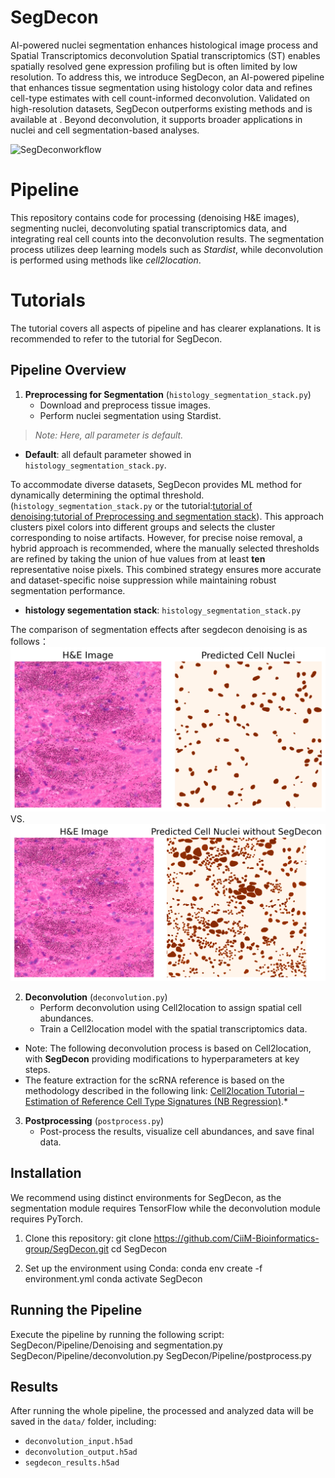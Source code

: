 # SegDecon
AI-powered nuclei segmentation enhances histological image process and Spatial Transcriptomics deconvolution
Spatial transcriptomics (ST) enables spatially resolved gene expression profiling but is often limited by low resolution. To address this, we introduce SegDecon, an AI-powered pipeline that enhances tissue segmentation using histology color data and refines cell-type estimates with cell count-informed deconvolution. Validated on high-resolution datasets, SegDecon outperforms existing methods and is available at . Beyond deconvolution, it supports broader applications in nuclei and cell segmentation-based analyses.

![SegDeconworkflow](images/SegDecon_WorkFlow.jpeg)

# Pipeline

This repository contains code for processing (denoising H&E images), segmenting nuclei, deconvoluting spatial transcriptomics data, and integrating real cell counts into the deconvolution results. The segmentation process utilizes deep learning models such as *Stardist*, while deconvolution is performed using methods like *cell2location*.

# Tutorials
The tutorial covers all aspects of pipeline and has clearer explanations. It is recommended to refer to the tutorial for SegDecon.

## Pipeline Overview

1. **Preprocessing for Segmentation** (`histology_segmentation_stack.py`)
   - Download and preprocess tissue images.
   - Perform nuclei segmentation using Stardist.
> *Note: Here, all parameter is default.*

- **Default**:
all default parameter showed in `histology_segmentation_stack.py`.


To accommodate diverse datasets, SegDecon provides ML method for dynamically determining the optimal threshold.(`histology_segmentation_stack.py` or the tutorial:[tutorial of denoising](tutorial/Denoise_stepBystep.ipynb);[tutorial of Preprocessing and segmentation stack](tutorial/PreprocessingAndSegmenation.ipynb)). This approach clusters pixel colors into different groups and selects the cluster corresponding to noise artifacts. However, for precise noise removal, a hybrid approach is recommended, where the manually selected thresholds are refined by taking the union of hue values from at least **ten** representative noise pixels. This combined strategy ensures more accurate and dataset-specific noise suppression while maintaining robust segmentation performance.

- **histology segementation stack**: `histology_segmentation_stack.py`

The comparison of segmentation effects after segdecon denoising is as follows：  
![Segmentationeffect](images/predict.png)  VS.
![Segmentationeffect](images/con_predict.png)


2. **Deconvolution** (`deconvolution.py`)
   - Perform deconvolution using Cell2location to assign spatial cell abundances.
   - Train a Cell2location model with the spatial transcriptomics data.
- Note: The following deconvolution process is based on Cell2location, with **SegDecon** providing modifications to hyperparameters at key steps.
- The feature extraction for the scRNA reference is based on the methodology described in the following link: [Cell2location Tutorial – Estimation of Reference Cell Type Signatures (NB Regression)](https://cell2location.readthedocs.io/en/latest/notebooks/cell2location_tutorial.html#Estimation-of-reference-cell-type-signatures-(NB-regression)).*
  
3. **Postprocessing** (`postprocess.py`)
   - Post-process the results, visualize cell abundances, and save final data.

## Installation
We recommend using distinct environments for SegDecon, as the segmentation module requires TensorFlow while the deconvolution module requires PyTorch.

1. Clone this repository:
git clone https://github.com/CiiM-Bioinformatics-group/SegDecon.git cd SegDecon

3. Set up the environment using Conda:
conda env create -f environment.yml conda activate SegDecon

## Running the Pipeline

Execute the pipeline by running the following script:
SegDecon/Pipeline/Denoising and segmentation.py 
SegDecon/Pipeline/deconvolution.py 
SegDecon/Pipeline/postprocess.py


## Results

After running the whole pipeline, the processed and analyzed data will be saved in the `data/` folder, including:
- `deconvolution_input.h5ad`
- `deconvolution_output.h5ad`
- `segdecon_results.h5ad`

